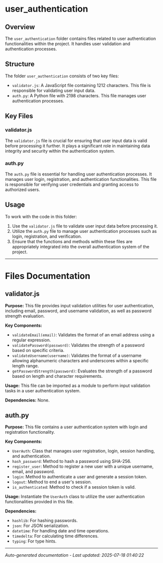 # user_authentication

## Overview
The `user_authentication` folder contains files related to user authentication functionalities within the project. It handles user validation and authentication processes.

## Structure
The folder `user_authentication` consists of two key files:
- `validator.js`: A JavaScript file containing 1212 characters. This file is responsible for validating user input data.
- `auth.py`: A Python file with 2198 characters. This file manages user authentication processes.

## Key Files
### validator.js
The `validator.js` file is crucial for ensuring that user input data is valid before processing it further. It plays a significant role in maintaining data integrity and security within the authentication system.

### auth.py
The `auth.py` file is essential for handling user authentication processes. It manages user login, registration, and authentication functionalities. This file is responsible for verifying user credentials and granting access to authorized users.

## Usage
To work with the code in this folder:
1. Use the `validator.js` file to validate user input data before processing it.
2. Utilize the `auth.py` file to manage user authentication processes such as login, registration, and verification.
3. Ensure that the functions and methods within these files are appropriately integrated into the overall authentication system of the project.

---

# Files Documentation

## validator.js

**Purpose:** This file provides input validation utilities for user authentication, including email, password, and username validation, as well as password strength evaluation.

**Key Components:**
- `validateEmail(email)`: Validates the format of an email address using a regular expression.
- `validatePassword(password)`: Validates the strength of a password based on specific criteria.
- `validateUsername(username)`: Validates the format of a username allowing alphanumeric characters and underscores within a specific length range.
- `getPasswordStrength(password)`: Evaluates the strength of a password based on length and character requirements.

**Usage:** This file can be imported as a module to perform input validation tasks in a user authentication system.

**Dependencies:** None.

## auth.py

**Purpose:** This file contains a user authentication system with login and registration functionality.

**Key Components:**
- `UserAuth`: Class that manages user registration, login, session handling, and authentication.
- `hash_password`: Method to hash a password using SHA-256.
- `register_user`: Method to register a new user with a unique username, email, and password.
- `login`: Method to authenticate a user and generate a session token.
- `logout`: Method to end a user's session.
- `is_authenticated`: Method to check if a session token is valid.

**Usage:** Instantiate the `UserAuth` class to utilize the user authentication functionalities provided in this file.

**Dependencies:** 
- `hashlib`: For hashing passwords.
- `json`: For JSON serialization.
- `datetime`: For handling date and time operations.
- `timedelta`: For calculating time differences.
- `typing`: For type hints.

---
*Auto-generated documentation - Last updated: 2025-07-18 01:40:22*
